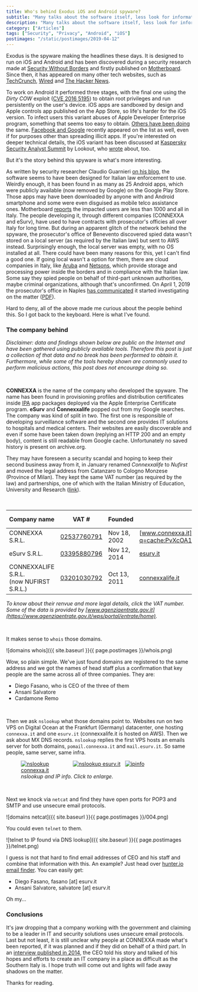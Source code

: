 ```yaml
---
title: Who's behind Exodus iOS and Android spyware?
subtitle: "Many talks about the software itself, less look for information about the creators, information hidden in plain sight"
description: "Many talks about the software itself, less look for information about the creators, information hidden in plain sight"
category: ["Articles"]
tags: ["Security", "Privacy", "Android", "iOS"]
postimages: "/static/postimages/2019-04-12"
---
```


Exodus is the spyware making the headlines these days. It is designed to run on iOS and Android and has been discovered during a security research made at [Security Without Borders](https://securitywithoutborders.org/blog/2019/03/29/exodus.html) and firstly published on [Motherboard](https://motherboard.vice.com/en_us/article/43z93g/hackers-hid-android-malware-in-google-play-store-exodus-esurv). Since then, it has appeared on many other tech websites, such as [TechCrunch](https://techcrunch.com/2019/04/08/iphone-spyware-certificate/), [Wired](https://www.wired.com/story/exodus-spyware-ios/) and [The Hacker News](https://thehackernews.com/2019/04/exodus-ios-malware.html).

To work on Android it performed three stages, with the final one using the *Dirty COW* exploit ([CVE 2016 5195](http://cve.mitre.org/cgi-bin/cvename.cgi?name=cve-2016-5195)) to obtain root privileges and run persistently on the user's device.
iOS apps are sandboxed by design and Apple controls app published on the App Store, so life's harder for the iOS version. To infect users this variant abuses of Apple Developer Enterprise program, something that seems too easy to obtain. [Others have been doing](https://www.theverge.com/2019/2/20/18232140/apple-tutuapp-piracy-ios-apps-developer-enterprise-program-misuse) the same. [Facebook and Google](https://www.theregister.co.uk/2019/02/01/apple_facebook_google_enterprise_cert_drama/) recently appeared on the list as well, even if for purposes other than spreading illicit apps.
If you're interested on deeper technical details, the iOS variant has been discussed at [Kaspersky Security Analyst Summit](https://sas.kaspersky.com/) by Lookout, who [wrote](https://blog.lookout.com/esurv-research) about, too.

But it's the story behind this spyware is what's more interesting.

As written by security researcher Claudio Guarnieri [on his blog](https://nex.sx/blog/2019/04/04/exodus-spy-scandal-italy.html), the software seems to have been designed for Italian law enforcement to use. Weirdly enough, it has been found in as many as 25 Android apps, which were publicly available (now removed by Google) on the Google Play Store. Those apps may have been downloaded by anyone with and Android smartphone and some were even disguised as mobile telco assistance ones. Motherboard [reports](https://motherboard.vice.com/it/article/7xnyy9/malware-exodus-infettati-1000-italiani-app-nascosta-google-play-store) the impacted users are less than 1000 and all in Italy. 
The people developing it, through different companies (CONNEXXA and eSurv), have used to have contracts with prosecutor's officies all over Italy for long time. But during an apparent glitch of the network behind the spyware, the prosecutor's office of Benevento discovered spied data wasn't stored on a local server (as required by the Italian law) but sent to AWS instead. Surprisingly enough, the local server was empty, with no OS installed at all. There could have been many reasons for this, yet I can't find a good one. If going local wasn't a option for them, there are cloud companies in Italy, like [Aruba](https://www.cloud.it/home.aspx) and [Netsons](https://www.netsons.com/cloud/), which provide storage and processing power inside the borders and in compliance with the Italian law.
Some say they spied people on behalf of third-part unknown authorities, maybe criminal organizations, although that's unconfirmed. On April 1, 2019 the prosecutor's office in Naples [has communicated](https://motherboard.vice.com/it/article/eveeq4/procura-napoli-indaga-esurv-azienda-malware-exodus-google-play-store) it started investigating on the matter ([PDF](http://www.procura.napoli.giustizia.it/download/5311/)).

Hard to deny, all of the above made me curious about the people behind this. So I got back to the keyboard. Here is what I've found.

### The company behind

*Disclaimer: data and findings shown below are public on the Internet and have been gathered using publicly available tools. Therefore this post is just a collection of that data and no break has been performed to obtain it. Furthermore, while some of the tools hereby shown are commonly used to perform malicious actions, this post does not encourage doing so.*

<br>

**CONNEXXA** is the name of the company who developed the spyware. The name has been found in provisioning profiles and distribution certificates inside [IPA](https://www.theiphonewiki.com/wiki/IPA_File_Format) app packages deployed via the Apple Enterprise Certificate program. **eSurv** and **Connexxalife** popped out from my Google searches. The company was kind of split in two. The first one is responsible of developing surveillance software and the second one provides IT solutions to hospitals and medical centers. Their websites are easily discoverable and even if some have been taken down (replying an HTTP 200 and an empty body), content is still readable from Google  cache. Unfortunately no saved history is present on archive.org.

They may have foreseen a security scandal and hoping to keep their second business away from it, in January renamed *Connexxalife* to *Nufirst* and moved the legal address from Catanzaro to Cologno Monzese (Province of Milan). They kept the same VAT number (as required by the law) and partnerships, one of which with the Italian Ministry of Education, University and Research ([link](https://miur.gov.it/web/guest/normativa/-/asset_publisher/l5McTyTJNEft/content/cambio-di-denominazione-sociale-del-soggetto-beneficiario-da-connexxalife-srl-a-nufirst-srl-progetto-di-ricerca-scn_00442-invecchiamento-della-societa?inheritRedirect=false&redirect=https%3A%2F%2Fmiur.gov.it%2Fweb%2Fguest%2Fnormativa%3Fp_p_id%3D101_INSTANCE_l5McTyTJNEft%26p_p_lifecycle%3D0%26p_p_state%3Dnormal%26p_p_mode%3Dview%26p_p_col_id%3Dcolumn-2%26p_p_col_count%3D1%26p_r_p_564233524_categoryId%3D20896%26p_r_p_564233524_resetCur%3Dtrue)).

<br>

| Company name | VAT # | Founded | Website | website up? |
|---|---|---|---|---|
| CONNEXXA S.R.L. | [02537760791](https://www.impresaitalia.info/ik00912568/connexxa-srl/catanzaro.aspx) | Nov 18, 2002 | [www.connexxa.it]((http://webcache.googleusercontent.com/search?q=cache:PvXcOA1WkQAJ:www.connexxa.it/%3Fa2_content_id%3D58%26catPadre%3D58%26section%3Dpagine%26a2_language%3Dit+&cd=1&hl=it&ct=clnk&gl=it)) | down |
| eSurv S.R.L. | [03395880796](https://it.kompass.com/c/esurv/it1879821/) | Nov 12, 2014 | [esurv.it](http://webcache.googleusercontent.com/search?q=cache:wxfMbhIFqo4J:www.esurv.it/%3Farke_language%3Den+&cd=3&hl=en&ct=clnk&gl=it&client=safari) | down |
| CONNEXXALIFE S.R.L. <br>(now NUFIRST S.R.L.) | [03201030792](https://it.kompass.com/c/connexxalife-s-r-l/it1408341/) | Oct 13, 2011 | [connexxalife.it](http://connexxalife.it/) | up |

*To know about their renvue and more legal details, click the VAT number. Some of the data is provided by [www.agenziaentrate.gov.it](https://www.agenziaentrate.gov.it/wps/portal/entrate/home).*

<br>

It makes sense to `whois` those domains.

![domains whois]({{ site.baseurl }}{{ page.postimages }}/whois.png)

Wow, so plain simple. We've just found domains are registered to the same address and we got the names of head staff plus a confirmation that key people are the same across all of three companies. They are:

- Diego Fasano, who is CEO of the three of them
- Ansani Salvatore
- Cardamone Remo

<br>

Then we ask `nslookup` what those domains point to. Websites run on two VPS on Digital Ocean at the Frankfurt (Germany) datacenter, one hosting `connexxa.it` and one `esurv.it` (connexxalife.it is hosted on AWS). Then we ask about MX DNS records. `nslookup` replies the first VPS hosts an emails server for both domains, `pomail.connexxa.it` and `mail.esurv.it`. So same people, same server, same infra.

<figure>
    <div style="display:flex">
        <div style="flex:1.333">
            <a href="{{ site.baseurl }}{{ page.postimages }}/001.png">
                <img src="{{ site.baseurl }}{{ page.postimages }}/001.png" alt="nslookup connexxa.it">
            </a>
        </div>
        <div style="flex:1.333">
            <a href="{{ site.baseurl }}{{ page.postimages }}/002.png">
                <img src="{{ site.baseurl }}{{ page.postimages }}/002.png" alt="nslookup esurv.it">
            </a>
        </div>
        <div style="flex:1.333">
            <a href="{{ site.baseurl }}{{ page.postimages }}/003.png">
                <img src="{{ site.baseurl }}{{ page.postimages }}/003.png" alt="ipinfo">
            </a>
        </div>
    </div>
    <figcaption><i>nslookup and IP info. Click to enlarge.</i></figcaption>
</figure>

<br>

Next we knock via `netcat` and find they have open ports for POP3 and SMTP and use unsecure email protocols.

![domains netcat]({{ site.baseurl }}{{ page.postimages }}/004.png)

You could even `telnet` to them.

![telnet to IP found via DNS lookup]({{ site.baseurl }}{{ page.postimages }}/telnet.png)

I guess is not that hard to find email addresses of CEO and his staff and combine that information with this. An example? Just head over [hunter.io email finder](https://hunter.io/email-finder). You can easily get:

- Diego Fasano, fasano [at] esurv.it
- Ansani Salvatore, salvatore [at] esurv.it

Oh my...

### Conclusions

It's jaw dropping that a company working with the government and claiming to be a leader in IT and security solutions uses unsecure email protocols. Last but not least, it is still unclear why people at CONNEXXA made what's been reported, if it was planned and if they did on behalf of a third part. In an [interview published in 2014](http://www.magazine.tipitosti.it/articolo/connexxa-catanzaro-universita-della-calabria/), the CEO told his story and talked of his hopes and efforts to create an IT company in a place as difficult as the Southern Italy is. I hope truth will come out and lights will fade away shadows on the matter.

Thanks for reading.
